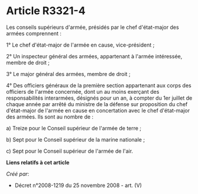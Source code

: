 # Article R3321-4

Les conseils supérieurs d'armée, présidés par le chef d'état-major des armées comprennent :

1° Le chef d'état-major de l'armée en cause, vice-président ;

2° Un inspecteur général des armées, appartenant à l'armée intéressée, membre de droit ;

3° Le major général des armées, membre de droit ;

4° Des officiers généraux de la première section appartenant aux corps des officiers de l'armée concernée, dont un au moins
exerçant des responsabilités interarmées, désignés pour un an, à compter du 1er juillet de chaque année par arrêté du
ministre de la défense sur proposition du chef d'état-major de l'armée en cause en concertation avec le chef d'état-major des
armées. Ils sont au nombre de :

a) Treize pour le Conseil supérieur de l'armée de terre ;

b) Sept pour le Conseil supérieur de la marine nationale ;

c) Sept pour le Conseil supérieur de l'armée de l'air.

**Liens relatifs à cet article**

_Créé par_:

  - Décret n°2008-1219 du 25 novembre 2008 - art. (V)
